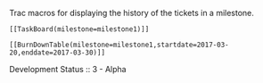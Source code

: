 Trac macros for displaying the history of the tickets in a milestone.

    [[TaskBoard(milestone=milestone1)]]

    [[BurnDownTable(milestone=milestone1,startdate=2017-03-20,enddate=2017-03-30)]]

Development Status :: 3 - Alpha
